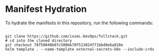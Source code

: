
# Manifest Hydration

To hydrate the manifests in this repository, run the following commands:

```shell

git clone https://github.com/ixxeL-DevOps/fullstack.git
# cd into the cloned directory
git checkout 78f58040b07c500bb70f513024f71bbd8e6a828e
helm template . --name-template external-secrets-k0s --include-crds
```
